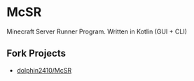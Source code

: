 # McSR
Minecraft Server Runner Program. Written in Kotlin (GUI + CLI)

## Fork Projects

- [dolphin2410/McSR](https://github.com/dolphin2410/McSR)
